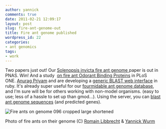 ```yaml
---
author: yannick
comments: true
date: 2011-02-21 12:09:17
layout: post
slug: fire-ant-genome-out
title: Fire ant genome published
wordpress_id: 22
categories:
- ant genomics
tags:
- work
---
```


Two papers just out! Our [Solenopsis invicta fire ant genome ](http://www.pnas.org/cgi/doi/10.1073/pnas.1009690108) paper is out in PNAS. Win! And a study  [on fire ant Odorant Binding Proteins](http://www.plosone.org/article/info:doi/10.1371/journal.pone.0016289) in PLoS ONE. [Anurag Priyam](http://yeban.in) and are developing a [generic BLAST web interface](http://www.sequenceserver.com) in ruby. It's already super useful for our [fourmidable ant genome database](http://www.antgenomes.org), and I'm sure will be for others working with non-model organisms. (easy to use; less of a hassle to set up than gmod...). Using the server, you can [blast ant genome sequences](http://www.antgenomes.org/blast) (and predicted genes).




![Fire ants on genome 096 cropped large shortened](http://yannick.poulet.org/wpblog/wp-content/uploads/2011/02/Fire-ants-on-genome-096-cropped.large-shortened.jpg)




Photo of fire ants on their genome (C) [Romain Libbrecht](http://www.unil.ch/dee/page50472_en.html) & [Yannick Wurm](http://www.sbcs.qmul.ac.uk/staff/yannickwurm.html)
